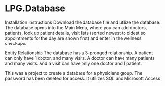 # LPG.Database

Installation instructions
Download the database file and utilize the database. The database opens into the Main Menu, where you can add doctors, patients, look up patient details, visit lists (sorted newest to oldest so appointments for the day are shown first) and enter in the wellness checkups.

Entity Relationship 
The database has a 3-pronged relationship. A patient can only have 1 doctor, and many visits. A doctor can have many patients and many visits. And a visit can have only one doctor and 1 patient.

This was a project to create a database for a physicians group. The password has been deleted for access. It utilizes SQL and Microsoft Access


